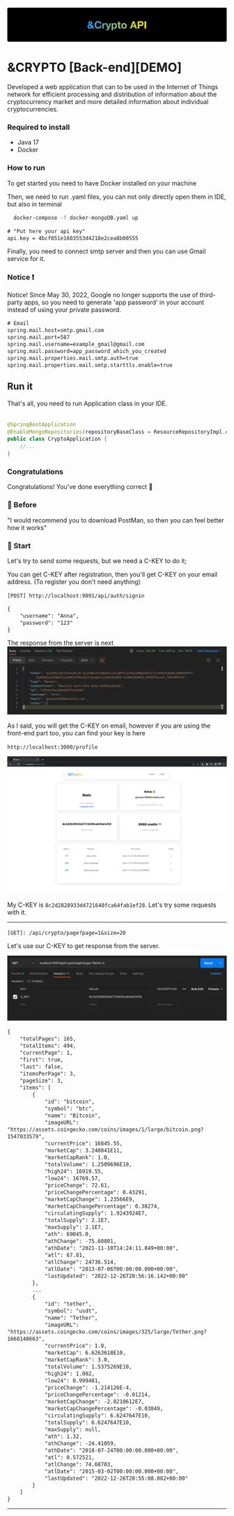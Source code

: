 ![logo](./imgs/logo.png)

# &CRYPTO [Back-end][DEMO]

Developed a web application that can
to be used in the Internet of Things network for efficient processing and distribution of information about the cryptocurrency market and more detailed information about individual cryptocurrencies.

### Required to install

- Java 17
- Docker

### How to run

To get started you need to have Docker installed on your machine

Then, we need to run .yaml files, you can not only directly open them in IDE, but also in terminal
```bash
  docker-compose -f docker-mongoDB.yaml up
```


```
# "Put here your api key"
api.key = 4bcf051e1603553d4218e2cea8b00555
```

Finally, you need to connect smtp server and then you can use Gmail service for it.

### Notice ❗️

Notice! Since May 30, 2022, Google no longer supports the use of third-party apps, so you need to generate 'app
password' in your account instead of using your private password.

```
# Email
spring.mail.host=smtp.gmail.com
spring.mail.port=587
spring.mail.username=example_gmail@gmail.com
spring.mail.password=app_password_which_you_created
spring.mail.properties.mail.smtp.auth=true
spring.mail.properties.mail.smtp.starttls.enable=true
```

## Run it 

That's all, you need to run Application class in your IDE.

```java

@SpringBootApplication
@EnableMongoRepositories(repositoryBaseClass = ResourceRepositoryImpl.class)
public class CryptoApplication {
    //...
}
```

### Congratulations

Congratulations! You've done everything correct 🎉

### 🚀 Before

"I would recommend you to download PostMan, so then you can feel better how it works"

### 🌿 Start

Let's try to send some requests, but we need a C-KEY to do it;

You can get C-KEY after registration, then you'll get C-KEY on your email address. (To register you don't need anything)

`[POST] http://localhost:9091/api/auth/signin`

```
{
    "username": "Anna",
    "password": "123"
}
```
The response from the server is next
![logo](./imgs/img.png)

As I said, you will get the C-KEY on email, however if you are using the front-end part too, you can find your key is here

`http://localhost:3000/profile`

![logo](./imgs/img_1.png)

My C-KEY is `8c2d2828933d4721640fca64fab1ef28`. Let's try some requests with it.

---
`[GET]: /api/crypto/page?page=1&size=20`

Let's use our C-KEY to get response from the server.

![logo](./imgs/img_3.png)
```
{
    "totalPages": 165,
    "totalItems": 494,
    "currentPage": 1,
    "first": true,
    "last": false,
    "itemsPerPage": 3,
    "pageSize": 3,
    "items": [
        {
            "id": "bitcoin",
            "symbol": "btc",
            "name": "Bitcoin",
            "imageURL": "https://assets.coingecko.com/coins/images/1/large/bitcoin.png?1547033579",
            "currentPrice": 16845.55,
            "marketCap": 3.240841E11,
            "marketCapRank": 1.0,
            "totalVolume": 1.2509696E10,
            "high24": 16919.55,
            "low24": 16769.57,
            "priceChange": 72.61,
            "priceChangePercentage": 0.43291,
            "marketCapChange": 1.23566E9,
            "marketCapChangePercentage": 0.38274,
            "circulatingSupply": 1.9243924E7,
            "totalSupply": 2.1E7,
            "maxSupply": 2.1E7,
            "ath": 69045.0,
            "athChange": -75.60801,
            "athDate": "2021-11-10T14:24:11.849+00:00",
            "atl": 67.81,
            "atlChange": 24736.514,
            "atlDate": "2013-07-06T00:00:00.000+00:00",
            "lastUpdated": "2022-12-26T20:56:16.142+00:00"
        },
        ...
        {
            "id": "tether",
            "symbol": "usdt",
            "name": "Tether",
            "imageURL": "https://assets.coingecko.com/coins/images/325/large/Tether.png?1668148663",
            "currentPrice": 1.0,
            "marketCap": 6.6263618E10,
            "marketCapRank": 3.0,
            "totalVolume": 1.5375269E10,
            "high24": 1.002,
            "low24": 0.999481,
            "priceChange": -1.214126E-4,
            "priceChangePercentage": -0.01214,
            "marketCapChange": -2.0210612E7,
            "marketCapChangePercentage": -0.03049,
            "circulatingSupply": 6.6247647E10,
            "totalSupply": 6.6247647E10,
            "maxSupply": null,
            "ath": 1.32,
            "athChange": -24.41059,
            "athDate": "2018-07-24T00:00:00.000+00:00",
            "atl": 0.572521,
            "atlChange": 74.68703,
            "atlDate": "2015-03-02T00:00:00.000+00:00",
            "lastUpdated": "2022-12-26T20:55:08.082+00:00"
        }
    ]
}
```

---